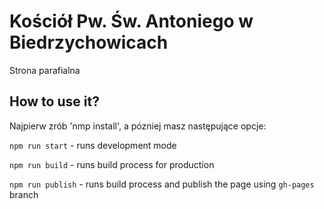 

  # Kościół Pw. Św. Antoniego w Biedrzychowicach

  Strona parafialna

## How to use it?

Najpierw zrób 'nmp install', a pózniej masz następujące opcje:

`npm run start` - runs development mode

`npm run build` - runs build process for production

`npm run publish` - runs build process and publish the page using `gh-pages` branch


